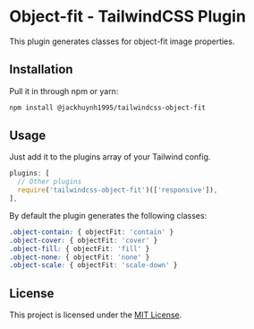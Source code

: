 # Object-fit - TailwindCSS Plugin

This plugin generates classes for object-fit image properties.

## Installation

Pull it in through npm or yarn:

```bash
npm install @jackhuynh1995/tailwindcss-object-fit
```

## Usage

Just add it to the plugins array of your Tailwind config.

```js
plugins: [
  // Other plugins
  require('tailwindcss-object-fit')(['responsive']),
],
```

By default the plugin generates the following classes:

```css
.object-contain: { objectFit: 'contain' }
.object-cover: { objectFit: 'cover' }
.object-fill: { objectFit: 'fill' }
.object-none: { objectFit: 'none' }
.object-scale: { objectFit: 'scale-down' }
```

## License

This project is licensed under the [MIT License](https://opensource.org/licenses/MIT).
